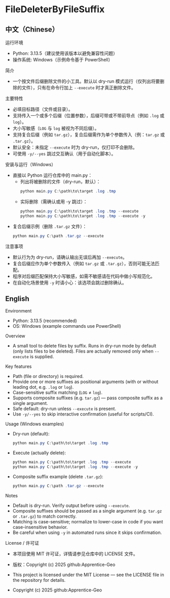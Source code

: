 # FileDeleterByFileSuffix

中文（Chinese）
---------------

运行环境
- Python: 3.13.5（建议使用该版本以避免兼容性问题）
- 操作系统: Windows（示例命令基于 PowerShell）

简介
- 一个按文件后缀删除文件的小工具。默认以 dry-run 模式运行（仅列出将要删除的文件），只有在命令行加上 `--execute` 时才真正删除文件。

主要特性
- 必填目标路径（文件或目录）。
- 支持传入一个或多个后缀（位置参数），后缀可带或不带前导点（例如 `.log` 或 `log`）。
- 大小写敏感（`LOG` 与 `log` 被视为不同后缀）。
- 支持复合后缀（例如 `tar.gz`），复合后缀需作为单个参数传入（例：`tar.gz` 或 `.tar.gz`）。
- 默认安全：未指定 `--execute` 时为 dry-run，仅打印不会删除。
- 可使用 `-y/--yes` 跳过交互确认（用于自动化脚本）。

安装与运行（Windows）
- 直接以 Python 运行仓库中的 main.py：
  - 列出将被删除的文件（dry-run，默认）：
    ```powershell
    python main.py C:\path\to\target .log .tmp
    ```
  - 实际删除（需确认或用 -y 跳过）：
    ```powershell
    python main.py C:\path\to\target .log .tmp --execute
    python main.py C:\path\to\target .log .tmp --execute -y
    ```
- 复合后缀示例（删除 `.tar.gz` 文件）：
  ```powershell
  python main.py C:\path .tar.gz --execute
  ```

注意事项
- 默认行为为 dry-run，请确认输出无误后再加 `--execute`。
- 复合后缀应作为单个参数传入（例如 `tar.gz` 或 `.tar.gz`），否则可能无法匹配。
- 程序对后缀匹配保持大小写敏感，如需不敏感请在代码中做小写规范化。
- 在自动化场景使用 `-y` 时请小心：该选项会跳过删除确认。

English
-------

Environment
- Python: 3.13.5 (recommended)
- OS: Windows (example commands use PowerShell)

Overview
- A small tool to delete files by suffix. Runs in dry-run mode by default (only lists files to be deleted). Files are actually removed only when `--execute` is supplied.

Key features
- Path (file or directory) is required.
- Provide one or more suffixes as positional arguments (with or without leading dot, e.g. `.log` or `log`).
- Case-sensitive suffix matching (`LOG` ≠ `log`).
- Supports composite suffixes (e.g. `tar.gz`) — pass composite suffix as a single argument.
- Safe default: dry-run unless `--execute` is present.
- Use `-y/--yes` to skip interactive confirmation (useful for scripts/CI).

Usage (Windows examples)
- Dry-run (default):
  ```powershell
  python main.py C:\path\to\target .log .tmp
  ```
- Execute (actually delete):
  ```powershell
  python main.py C:\path\to\target .log .tmp --execute
  python main.py C:\path\to\target .log .tmp --execute -y
  ```
- Composite suffix example (delete `.tar.gz`):
  ```powershell
  python main.py C:\path .tar.gz --execute
  ```

Notes
- Default is dry-run. Verify output before using `--execute`.
- Composite suffixes should be passed as a single argument (e.g. `tar.gz` or `.tar.gz`) to match correctly.
- Matching is case-sensitive; normalize to lower-case in code if you want case-insensitive behavior.
- Be careful when using `-y` in automated runs since it skips confirmation.

License / 许可证
- 本项目使用 MIT 许可证，详情请参见仓库中的 LICENSE 文件。
- 版权：Copyright (c) 2025 github:Apprentice-Geo

- This project is licensed under the MIT License — see the LICENSE file in the repository for details.
- Copyright (c) 2025 github:Apprentice-Geo